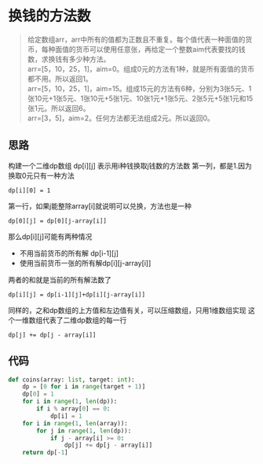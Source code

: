 # 换钱的方法数
> 给定数组arr，arr中所有的值都为正数且不重复。每个值代表一种面值的货币，每种面值的货币可以使用任意张，再给定一个整数aim代表要找的钱数，求换钱有多少种方法。  
> arr=[5，10，25，1]，aim=0。组成0元的方法有1种，就是所有面值的货币都不用。所以返回1。  
> arr=[5，10，25，1]，aim=15。组成15元的方法有6种，分别为3张5元、1张10元+1张5元、1张10元+5张1元、10张1元+1张5元、2张5元+5张1元和15张1元。所以返回6。  
> arr=[3，5]，aim=2。任何方法都无法组成2元。所以返回0。


**思路**
--------------------

构建一个二维dp数组
dp[i][j] 表示用i种钱换取j钱数的方法数
第一列，都是1.因为换取0元只有一种方法

`
dp[i][0] = 1
`

第一行，如果j能整除array[i]就说明可以兑换，方法也是一种

`
dp[0][j] = dp[0][j-array[i]]
`

那么dp[i][j]可能有两种情况
- 不用当前货币的所有解 dp[i-1][j]
- 使用当前货币一张的所有解dp[i][j-array[i]]

两者的和就是当前的所有解法数了

`
dp[i][j] = dp[i-1][j]+dp[i][j-array[i]]
`

同样的，之和dp数组的上方值和左边值有关，可以压缩数组，只用1维数组实现
这个一维数组代表了二维dp数组的每一行

`
dp[j] += dp[j - array[i]] 
`

**代码**
--------------------
```python
def coins(array: list, target: int):
    dp = [0 for i in range(target + 1)]
    dp[0] = 1
    for i in range(1, len(dp)):
        if i % array[0] == 0:
            dp[i] = 1
    for i in range(1, len(array)):
        for j in range(1, len(dp)):
            if j - array[i] >= 0:
                dp[j] += dp[j - array[i]]
    return dp[-1]
```
